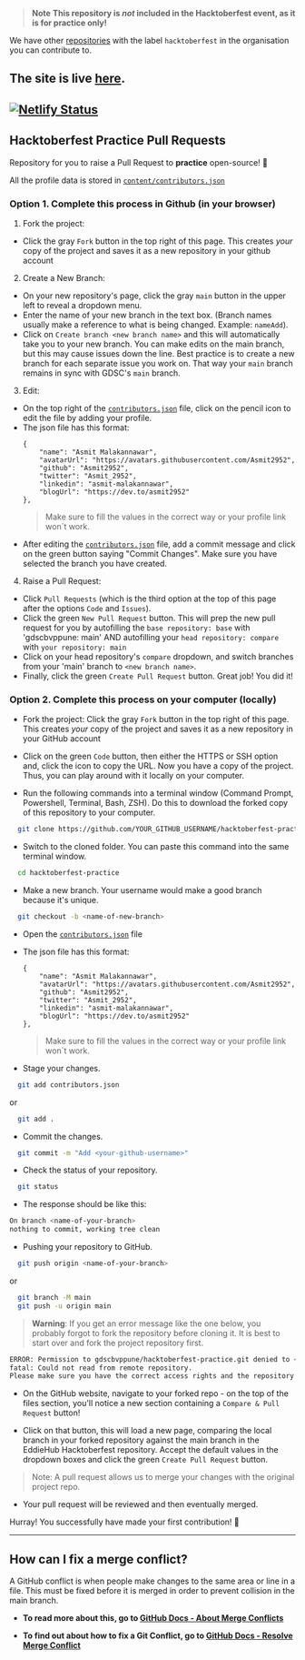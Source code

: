 <!-- markdownlint-disable-next-line -->
> **Note** **This repository is _not_ included in the Hacktoberfest event, as it is for practice only!**

We have other [repositories](https://github.com/orgs/gdscbvppune/repositories) with the label `hacktoberfest` in the organisation you can contribute to.

## The site is live [here](https://gdscbvphp.netlify.app/).

[![Netlify Status](https://api.netlify.com/api/v1/badges/090badba-a77f-4a4b-9d63-f5bc0b7d4c53/deploy-status)](https://app.netlify.com/sites/gdscbvphp/deploys)
---

## Hacktoberfest Practice Pull Requests

Repository for you to raise a Pull Request to **practice** open-source! 🎉

All the profile data is stored in [`content/contributors.json`](./content/contributors.json)

### Option 1. Complete this process in Github (in your browser)

1. Fork the project:

- Click the gray `Fork` button in the top right of this page. This creates _your_ copy of the project and saves it as a new repository in your github account

2. Create a New Branch:

- On your new repository's page, click the gray `main` button in the upper left to reveal a dropdown menu.
- Enter the name of your new branch in the text box. (Branch names usually make a reference to what is being changed. Example: `nameAdd`).
- Click on `Create branch <new branch name>` and this will automatically take you to your new branch. You can make edits on the main branch, but this may cause issues down the line. Best practice is to create a new branch for each separate issue you work on. That way your `main` branch remains in sync with GDSC's `main` branch.

3. Edit:

- On the top right of the [`contributors.json`](./content/contributors.json) file, click on the pencil icon to edit the file by adding your profile.
- The json file has this format:
  ```
  {
      "name": "Asmit Malakannawar",
      "avatarUrl": "https://avatars.githubusercontent.com/Asmit2952",
      "github": "Asmit2952",
      "twitter": "Asmit_2952",
      "linkedin": "asmit-malakannawar",
      "blogUrl": "https://dev.to/asmit2952"
  },
  ```
  > Make sure to fill the values in the correct way or your profile link won`t work.
- After editing the [`contributors.json`](./content/contributors.json) file, add a commit message and click on the green button saying "Commit Changes". Make sure you have selected the branch you have created.

4. Raise a Pull Request:

- Click `Pull Requests` (which is the third option at the top of this page after the options `Code` and `Issues`).
- Click the green `New Pull Request` button. This will prep the new pull request for you by autofilling the `base repository: base` with 'gdscbvppune: main' AND autofilling your `head repository: compare` with `your repository: main`
- Click on your head repository's `compare` dropdown, and switch branches from your 'main' branch to `<new branch name>`.
- Finally, click the green `Create Pull Request` button. Great job! You did it!

### Option 2. Complete this process on your computer (locally)

- Fork the project:
  Click the gray `Fork` button in the top right of this page. This creates _your_ copy of the project and saves it as a new repository in your GitHub account

- Click on the green `Code` button, then either the HTTPS or SSH option and, click the icon to copy the URL. Now you have a copy of the project. Thus, you can play around with it locally on your computer.

- Run the following commands into a terminal window (Command Prompt, Powershell, Terminal, Bash, ZSH). Do this to download the forked copy of this repository to your computer.

```bash
  git clone https://github.com/YOUR_GITHUB_USERNAME/hacktoberfest-practice.git
```

- Switch to the cloned folder. You can paste this command into the same terminal window.

```bash
  cd hacktoberfest-practice
```

- Make a new branch. Your username would make a good branch because it's unique.

```bash
  git checkout -b <name-of-new-branch>
```

- Open the [`contributors.json`](./content/contributors.json) file

- The json file has this format:
  ```
  {
      "name": "Asmit Malakannawar",
      "avatarUrl": "https://avatars.githubusercontent.com/Asmit2952",
      "github": "Asmit2952",
      "twitter": "Asmit_2952",
      "linkedin": "asmit-malakannawar",
      "blogUrl": "https://dev.to/asmit2952"
  },
  ```
  > Make sure to fill the values in the correct way or your profile link won`t work.

- Stage your changes.

```bash
  git add contributors.json
```

or

```bash
  git add .
```

- Commit the changes.

```bash
  git commit -m "Add <your-github-username>"
```

- Check the status of your repository.

```bash
  git status
```

- The response should be like this:

```bash
On branch <name-of-your-branch>
nothing to commit, working tree clean
```

- Pushing your repository to GitHub.

```bash
  git push origin <name-of-your-branch>
```

or

```bash
  git branch -M main
  git push -u origin main
```

> **Warning**: If you get an error message like the one below, you probably forgot to fork the repository before cloning it. It is best to start over and fork the project repository first.

```bash
ERROR: Permission to gdscbvppune/hacktoberfest-practice.git denied to <your-github-username>.
fatal: Could not read from remote repository.
Please make sure you have the correct access rights and the repository exists.
```

- On the GitHub website, navigate to your forked repo - on the top of the files section, you'll notice a new section containing a `Compare & Pull Request` button!

- Click on that button, this will load a new page, comparing the local branch in your forked repository against the main branch in the EddieHub Hacktoberfest repository. Accept the default values in the dropdown boxes and click the green `Create Pull Request` button.
>  Note: A pull request allows us to merge your changes with the original project repo.

- Your pull request will be reviewed and then eventually merged.

Hurray! You successfully have made your first contribution! 🎉

---

## How can I fix a merge conflict?

A GitHub conflict is when people make changes to the same area or line in a file. This must be fixed before it is merged in order to prevent collision in the main branch.

- **To read more about this, go to [GitHub Docs - About Merge Conflicts](https://docs.github.com/en/github/collaborating-with-pull-requests/addressing-merge-conflicts/about-merge-conflicts)**

- **To find out about how to fix a Git Conflict, go to [GitHub Docs - Resolve Merge Conflict](https://docs.github.com/en/github/collaborating-with-pull-requests/addressing-merge-conflicts/resolving-a-merge-conflict-on-github)**
